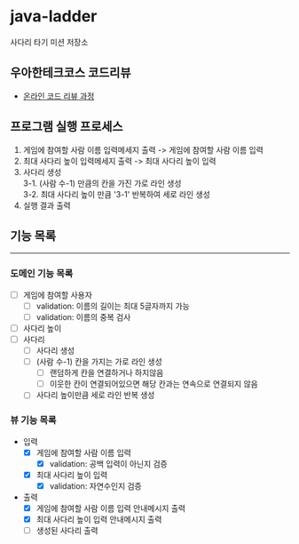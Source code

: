 # java-ladder

사다리 타기 미션 저장소

## 우아한테크코스 코드리뷰

- [온라인 코드 리뷰 과정](https://github.com/woowacourse/woowacourse-docs/blob/master/maincourse/README.md)

## 프로그램 실행 프로세스

1. 게임에 참여할 사람 이름 입력메세지 출력 -> 게임에 참여할 사람 이름 입력
2. 최대 사다리 높이 입력메세지 출력 -> 최대 사다리 높이 입력
3. 사다리 생성<br>
   3-1. (사람 수-1) 만큼의 칸을 가진 가로 라인 생성<br>
   3-2. 최대 사다리 높이 만큼 '3-1' 반복하여 세로 라인 생성
4. 실행 결과 출력

## 기능 목록

---

### 도메인 기능 목록

- [ ] 게임에 참여할 사용자
  - [ ] validation: 이름의 길이는 최대 5글자까지 가능
  - [ ] validation: 이름의 중복 검사
- [ ] 사다리 높이
- [ ] 사다리
  - [ ] 사다리 생성
  - [ ] (사람 수-1) 칸을 가지는 가로 라인 생성
    - [ ] 랜덤하게 칸을 연결하거나 하지않음
    - [ ] 이웃한 칸이 연결되어있으면 해당 칸과는 연속으로 연결되지 않음
  - [ ] 사다리 높이만큼 세로 라인 반복 생성

### 뷰 기능 목록

- 입력
  - [x] 게임에 참여할 사람 이름 입력
    - [x] validation: 공백 입력이 아닌지 검증
  - [x] 최대 사다리 높이 입력
    - [x] validation: 자연수인지 검증

- 출력
  - [x] 게임에 참여할 사람 이름 입력 안내메시지 출력
  - [x] 최대 사다리 높이 입력 안내메시지 출력
  - [ ] 생성된 사다리 출력
